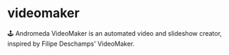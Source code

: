 # videomaker
🕹️ Andromeda VideoMaker is an automated video and slideshow creator, inspired by Filipe Deschamps' VideoMaker.
